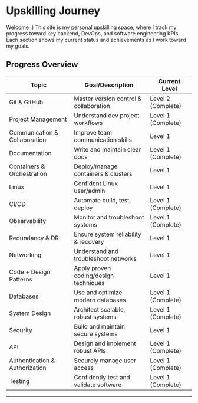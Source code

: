 # Upskilling Journey

Welcome :) This site is my personal upskilling space, where I track my progress toward key backend, DevOps, and software engineering KPIs. Each section shows my current status and achievements as I work toward my goals.

## Progress Overview

| Topic                       | Goal/Description                        | Current Level |
|-----------------------------|-----------------------------------------|--------------|
| Git & GitHub                | Master version control & collaboration  | Level 2 (Complete) |
| Project Management          | Understand dev project workflows        | Level 1 (Complete) |
| Communication & Collaboration | Improve team communication skills       | Level 1       |
| Documentation               | Write and maintain clear docs           | Level 1 (Complete) |
| Containers & Orchestration  | Deploy/manage containers & clusters     | Level 1       |
| Linux                       | Confident Linux user/admin              | Level 1       |
| CI/CD                       | Automate build, test, deploy            | Level 1 (Complete) |
| Observability               | Monitor and troubleshoot systems        | Level 1 (Complete) |
| Redundancy & DR             | Ensure system reliability & recovery    | Level 1       |
| Networking                  | Understand and troubleshoot networks    | Level 1       |
| Code + Design Patterns      | Apply proven coding/design techniques   | Level 1       |
| Databases                   | Use and optimize modern databases       | Level 1 (Complete) |
| System Design               | Architect scalable, robust systems      | Level 1 (Complete) |
| Security                    | Build and maintain secure systems       | Level 1       |
| API                         | Design and implement robust APIs        | Level 1 (Complete) |
| Authentication & Authorization | Securely manage user access             | Level 1 (Complete) |
| Testing                     | Confidently test and validate software  | Level 1 (Complete) |

---

<!-- Click on topic to Navigate  -->
[//]: # (test comment)